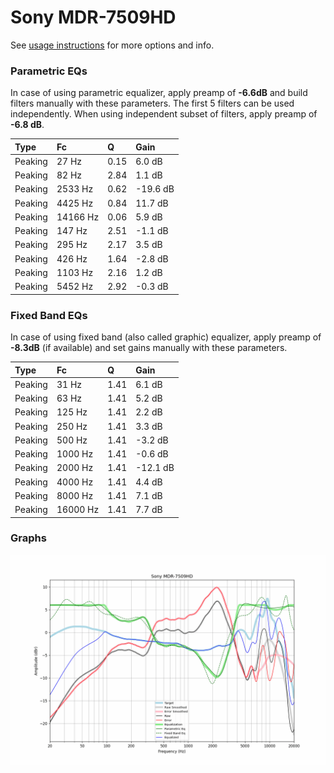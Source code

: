 # Sony MDR-7509HD
See [usage instructions](https://github.com/jaakkopasanen/AutoEq#usage) for more options and info.

### Parametric EQs
In case of using parametric equalizer, apply preamp of **-6.6dB** and build filters manually
with these parameters. The first 5 filters can be used independently.
When using independent subset of filters, apply preamp of **-6.8 dB**.

| Type    | Fc       |    Q | Gain     |
|:--------|:---------|:-----|:---------|
| Peaking | 27 Hz    | 0.15 | 6.0 dB   |
| Peaking | 82 Hz    | 2.84 | 1.1 dB   |
| Peaking | 2533 Hz  | 0.62 | -19.6 dB |
| Peaking | 4425 Hz  | 0.84 | 11.7 dB  |
| Peaking | 14166 Hz | 0.06 | 5.9 dB   |
| Peaking | 147 Hz   | 2.51 | -1.1 dB  |
| Peaking | 295 Hz   | 2.17 | 3.5 dB   |
| Peaking | 426 Hz   | 1.64 | -2.8 dB  |
| Peaking | 1103 Hz  | 2.16 | 1.2 dB   |
| Peaking | 5452 Hz  | 2.92 | -0.3 dB  |

### Fixed Band EQs
In case of using fixed band (also called graphic) equalizer, apply preamp of **-8.3dB**
(if available) and set gains manually with these parameters.

| Type    | Fc       |    Q | Gain     |
|:--------|:---------|:-----|:---------|
| Peaking | 31 Hz    | 1.41 | 6.1 dB   |
| Peaking | 63 Hz    | 1.41 | 5.2 dB   |
| Peaking | 125 Hz   | 1.41 | 2.2 dB   |
| Peaking | 250 Hz   | 1.41 | 3.3 dB   |
| Peaking | 500 Hz   | 1.41 | -3.2 dB  |
| Peaking | 1000 Hz  | 1.41 | -0.6 dB  |
| Peaking | 2000 Hz  | 1.41 | -12.1 dB |
| Peaking | 4000 Hz  | 1.41 | 4.4 dB   |
| Peaking | 8000 Hz  | 1.41 | 7.1 dB   |
| Peaking | 16000 Hz | 1.41 | 7.7 dB   |

### Graphs
![](./Sony%20MDR-7509HD.png)